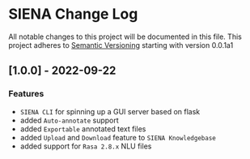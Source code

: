 # SIENA Change Log
All notable changes to this project will be documented in this file.
This project adheres to [Semantic Versioning](https://semver.org/) starting with version 0.0.1a1

## [1.0.0] - 2022-09-22
### Features
- `SIENA CLI` for spinning up a GUI server based on flask
- added `Auto-annotate` support
- added `Exportable` annotated text files
- added `Upload` and `Download` feature to `SIENA Knowledgebase`
- added support for `Rasa 2.8.x` NLU files
